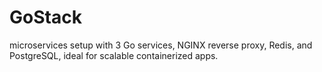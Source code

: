 # GoStack
microservices setup with 3 Go services, NGINX reverse proxy, Redis, and PostgreSQL, ideal for scalable containerized apps.
